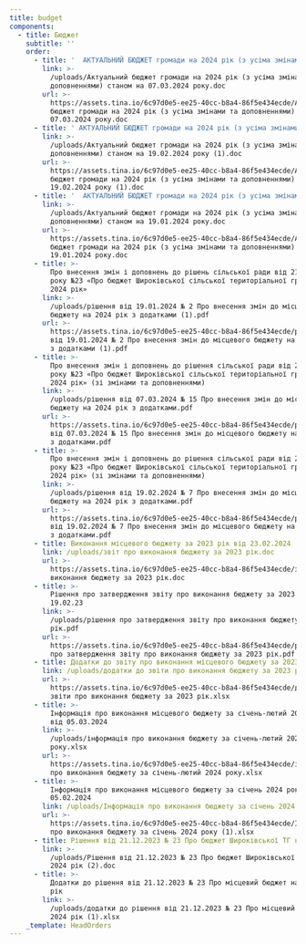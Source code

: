 ```yaml
---
title: budget
components:
  - title: Бюджет
    subtitle: ''
    order:
      - title: '  АКТУАЛЬНИЙ БЮДЖЕТ громади на 2024 рік (з усіма змінами та доповненнями) станом на 07.03.2024 року '
        link: >-
          /uploads/Актуальний бюджет громади на 2024 рік (з усіма змінами та
          доповненнями) станом на 07.03.2024 року.doc
        url: >-
          https://assets.tina.io/6c97d0e5-ee25-40cc-b8a4-86f5e434ecde/Актуальний
          бюджет громади на 2024 рік (з усіма змінами та доповненнями) станом на
          07.03.2024 року.doc
      - title: ' АКТУАЛЬНИЙ БЮДЖЕТ громади на 2024 рік (з усіма змінами та доповненнями) станом на 19.02.2024 року'
        link: >-
          /uploads/Актуальний бюджет громади на 2024 рік (з усіма змінами та
          доповненнями) станом на 19.02.2024 року (1).doc
        url: >-
          https://assets.tina.io/6c97d0e5-ee25-40cc-b8a4-86f5e434ecde/Актуальний
          бюджет громади на 2024 рік (з усіма змінами та доповненнями) станом на
          19.02.2024 року (1).doc
      - title: '  АКТУАЛЬНИЙ БЮДЖЕТ громади на 2024 рік (з усіма змінами та доповненнями) станом на 19.01.2024 року'
        link: >-
          /uploads/Актуальний бюджет громади на 2024 рік (з усіма змінами та
          доповненнями) станом на 19.01.2024 року.doc
        url: >-
          https://assets.tina.io/6c97d0e5-ee25-40cc-b8a4-86f5e434ecde/Актуальний
          бюджет громади на 2024 рік (з усіма змінами та доповненнями) станом на
          19.01.2024 року.doc
      - title: >-
          Про внесення змін і доповнень до рішень сільської ради від 21.02.2023
          року №23 «Про бюджет Широківської сільської територіальної громади на
          2024 рік» 
        link: >-
          /uploads/рішення від 19.01.2024 № 2 Про внесення змін до місцевого
          бюджету на 2024 рік з додатками (1).pdf
        url: >-
          https://assets.tina.io/6c97d0e5-ee25-40cc-b8a4-86f5e434ecde/рішення
          від 19.01.2024 № 2 Про внесення змін до місцевого бюджету на 2024 рік
          з додатками (1).pdf
      - title: >-
          Про внесення змін і доповнень до рішення сільської ради від 21.12.2023
          року №23 «Про бюджет Широківської сільської територіальної громади на
          2024 рік» (зі змінами та доповненнями) 
        link: >-
          /uploads/рішення від 07.03.2024 № 15 Про внесення змін до місцевого
          бюджету на 2024 рік з додатками.pdf
        url: >-
          https://assets.tina.io/6c97d0e5-ee25-40cc-b8a4-86f5e434ecde/рішення
          від 07.03.2024 № 15 Про внесення змін до місцевого бюджету на 2024 рік
          з додатками.pdf
      - title: >-
          Про внесення змін і доповнень до рішення сільської ради від 21.02.2023
          року №23 «Про бюджет Широківської сільської територіальної громади на
          2024 рік» (зі змінами та доповненнями)
        link: >-
          /uploads/рішення від 19.02.2024 № 7 Про внесення змін до місцевого
          бюджету на 2024 рік з додатками.pdf
        url: >-
          https://assets.tina.io/6c97d0e5-ee25-40cc-b8a4-86f5e434ecde/рішення
          від 19.02.2024 № 7 Про внесення змін до місцевого бюджету на 2024 рік
          з додатками.pdf
      - title: Виконання місцевого бюджету за 2023 рік від 23.02.2024
        link: /uploads/звіт про виконання бюджету за 2023 рік.doc
        url: >-
          https://assets.tina.io/6c97d0e5-ee25-40cc-b8a4-86f5e434ecde/звіт про
          виконання бюджету за 2023 рік.doc
      - title: >-
          Рішення про затвердження звіту про виконання бюджету за 2023 рік від
          19.02.23
        link: >-
          /uploads/рішення про затвердження звіту про виконання бюджету за 2023
          рік.pdf
        url: >-
          https://assets.tina.io/6c97d0e5-ee25-40cc-b8a4-86f5e434ecde/рішення
          про затвердження звіту про виконання бюджету за 2023 рік.pdf
      - title: Додатки до звіту про виконання місцевого бюджету за 2023 рік
        link: /uploads/додатки до звіти про виконання бюджету за 2023 рік.xlsx
        url: >-
          https://assets.tina.io/6c97d0e5-ee25-40cc-b8a4-86f5e434ecde/додатки до
          звіти про виконання бюджету за 2023 рік.xlsx
      - title: >-
          Інформація про виконання місцевого бюджету за січень-лютий 2024 року
          від 05.03.2024 
        link: >-
          /uploads/інформація про виконання бюджету за січень-лютий 2024
          року.xlsx
        url: >-
          https://assets.tina.io/6c97d0e5-ee25-40cc-b8a4-86f5e434ecde/інформація
          про виконання бюджету за січень-лютий 2024 року.xlsx
      - title: >-
          Інформація про виконання місцевого бюджету за січень 2024 року від
          05.02.2024
        link: /uploads/Інформація про виконання бюджету за січень 2024 року (1).xlsx
        url: >-
          https://assets.tina.io/6c97d0e5-ee25-40cc-b8a4-86f5e434ecde/Інформація
          про виконання бюджету за січень 2024 року (1).xlsx
      - title: Рішення від 21.12.2023 № 23 Про бюджет Широківської ТГ на 2024 рік
        link: >-
          /uploads/Рішення від 21.12.2023 № 23 Про бюджет Широківської ТГ на
          2024 рік (2).doc
      - title: >-
          Додатки до рішення від 21.12.2023 № 23 Про місцевий бюджет на 2024
          рік 
        link: >-
          /uploads/додатки до рішення від 21.12.2023 № 23 Про місцевий бюджет на
          2024 рік (1).xlsx
    _template: HeadOrders
---
```


